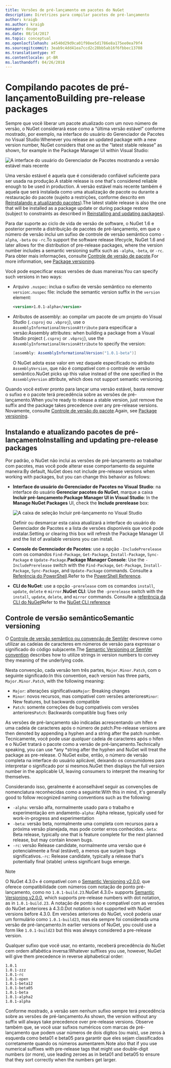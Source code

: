 ```yaml
---
title: Versões de pré-lançamento em pacotes do NuGet
description: Diretrizes para compilar pacotes de pré-lançamento
author: kraigb
ms.author: kraigb
manager: douge
ms.date: 08/14/2017
ms.topic: conceptual
ms.openlocfilehash: a4540d29d9ca01f98ee5d1786e8a175ee0ea79f4
ms.sourcegitcommit: 3eab9c4dd41ea7ccd2c28bb5ab16f6fbbec13708
ms.translationtype: HT
ms.contentlocale: pt-BR
ms.lasthandoff: 04/26/2018
---
```

# <a name="building-pre-release-packages"></a><span data-ttu-id="1cb69-103">Compilando pacotes de pré-lançamento</span><span class="sxs-lookup"><span data-stu-id="1cb69-103">Building pre-release packages</span></span>

<span data-ttu-id="1cb69-104">Sempre que você liberar um pacote atualizado com um novo número de versão, o NuGet considerará esse como a “última versão estável” conforme mostrado, por exemplo, na interface do usuário do Gerenciador de Pacotes no Visual Studio:</span><span class="sxs-lookup"><span data-stu-id="1cb69-104">Whenever you release an updated package with a new version number, NuGet considers that one as the "latest stable release" as shown, for example in the Package Manager UI within Visual Studio:</span></span>

![A interface do usuário do Gerenciador de Pacotes mostrando a versão estável mais recente](media/Prerelease_01-LatestStable.png)

<span data-ttu-id="1cb69-106">Uma versão estável é aquela que é considerado confiável suficiente para ser usada na produção.</span><span class="sxs-lookup"><span data-stu-id="1cb69-106">A stable release is one that's considered reliable enough to be used in production.</span></span> <span data-ttu-id="1cb69-107">A versão estável mais recente também é aquela que será instalada como uma atualização de pacote ou durante a restauração do pacote (sujeito a restrições, conforme descrito em [Reinstalando e atualizando pacotes](../consume-packages/reinstalling-and-updating-packages.md)).</span><span class="sxs-lookup"><span data-stu-id="1cb69-107">The latest stable release is also the one that will be installed as a package update or during package restore (subject to constraints as described in [Reinstalling and updating packages](../consume-packages/reinstalling-and-updating-packages.md)).</span></span>

<span data-ttu-id="1cb69-108">Para dar suporte ao ciclo de vida de versão de software, o NuGet 1.6 e posterior permite a distribuição de pacotes de pré-lançamento, em que o número de versão inclui um sufixo de controle de versão semântico como `-alpha`, `-beta` ou `-rc`.</span><span class="sxs-lookup"><span data-stu-id="1cb69-108">To support the software release lifecycle, NuGet 1.6 and later allows for the distribution of pre-release packages, where the version number includes a semantic versioning suffix such as `-alpha`, `-beta`, or `-rc`.</span></span> <span data-ttu-id="1cb69-109">Para obter mais informações, consulte [Controle de versão de pacote](../reference/package-versioning.md#pre-release-versions).</span><span class="sxs-lookup"><span data-stu-id="1cb69-109">For more information, see [Package versioning](../reference/package-versioning.md#pre-release-versions).</span></span>

<span data-ttu-id="1cb69-110">Você pode especificar essas versões de duas maneiras:</span><span class="sxs-lookup"><span data-stu-id="1cb69-110">You can specify such versions in two ways:</span></span>

- <span data-ttu-id="1cb69-111">Arquivo `.nuspec`: inclua o sufixo de versão semântico no elemento `version`:</span><span class="sxs-lookup"><span data-stu-id="1cb69-111">`.nuspec` file: include the semantic version suffix in the `version` element:</span></span>

    ```xml
    <version>1.0.1-alpha</version>
    ```

- <span data-ttu-id="1cb69-112">Atributos de assembly: ao compilar um pacote de um projeto do Visual Studio (`.csproj` ou `.vbproj`), use o `AssemblyInformationalVersionAttribute` para especificar a versão:</span><span class="sxs-lookup"><span data-stu-id="1cb69-112">Assembly attributes: when building a package from a Visual Studio project (`.csproj` or `.vbproj`), use the `AssemblyInformationalVersionAttribute` to specify the version:</span></span>

    ```cs
    [assembly: AssemblyInformationalVersion("1.0.1-beta")]
    ```

    <span data-ttu-id="1cb69-113">O NuGet adota esse valor em vez daquele especificado no atributo `AssemblyVersion`, que não é compatível com o controle de versão semântico.</span><span class="sxs-lookup"><span data-stu-id="1cb69-113">NuGet picks up this value instead of the one specified in the `AssemblyVersion` attribute, which does not support semantic versioning.</span></span>

<span data-ttu-id="1cb69-114">Quando você estiver pronto para lançar uma versão estável, basta remover o sufixo e o pacote terá precedência sobre as versões de pré-lançamento.</span><span class="sxs-lookup"><span data-stu-id="1cb69-114">When you’re ready to release a stable version, just remove the suffix and the package takes precedence over any pre-release versions.</span></span> <span data-ttu-id="1cb69-115">Novamente, consulte [Controle de versão do pacote](../reference/package-versioning.md#pre-release-versions).</span><span class="sxs-lookup"><span data-stu-id="1cb69-115">Again, see [Package versioning](../reference/package-versioning.md#pre-release-versions).</span></span>

## <a name="installing-and-updating-pre-release-packages"></a><span data-ttu-id="1cb69-116">Instalando e atualizando pacotes de pré-lançamento</span><span class="sxs-lookup"><span data-stu-id="1cb69-116">Installing and updating pre-release packages</span></span>

<span data-ttu-id="1cb69-117">Por padrão, o NuGet não inclui as versões de pré-lançamento ao trabalhar com pacotes, mas você pode alterar esse comportamento da seguinte maneira:</span><span class="sxs-lookup"><span data-stu-id="1cb69-117">By default, NuGet does not include pre-release versions when working with packages, but you can change this behavior as follows:</span></span>

- <span data-ttu-id="1cb69-118">**Interface do usuário do Gerenciador de Pacotes no Visual Studio**: na interface do usuário **Gerenciar pacotes do NuGet**, marque a caixa **Incluir pré-lançamento**:</span><span class="sxs-lookup"><span data-stu-id="1cb69-118">**Package Manager UI in Visual Studio**: In the **Manage NuGet Packages** UI, check the **Include prerelease** box:</span></span>

    ![A caixa de seleção Incluir pré-lançamento no Visual Studio](media/Prerelease_02-CheckPrerelease.png)

    <span data-ttu-id="1cb69-120">Definir ou desmarcar esta caixa atualizará a interface do usuário do Gerenciador de Pacotes e a lista de versões disponíveis que você pode instalar.</span><span class="sxs-lookup"><span data-stu-id="1cb69-120">Setting or clearing this box will refresh the Package Manager UI and the list of available versions you can install.</span></span>

- <span data-ttu-id="1cb69-121">**Console do Gerenciador de Pacotes**: use a opção `-IncludePrerelease` com os comandos `Find-Package`, `Get-Package`, `Install-Package`, `Sync-Package` e `Update-Package`.</span><span class="sxs-lookup"><span data-stu-id="1cb69-121">**Package Manager Console**: Use the `-IncludePrerelease` switch with the `Find-Package`, `Get-Package`, `Install-Package`, `Sync-Package`, and `Update-Package` commands.</span></span> <span data-ttu-id="1cb69-122">Consulte a [Referência do PowerShell](../tools/powershell-reference.md).</span><span class="sxs-lookup"><span data-stu-id="1cb69-122">Refer to the [PowerShell Reference](../tools/powershell-reference.md).</span></span>

- <span data-ttu-id="1cb69-123">**CLI do NuGet**: use a opção `-prerelease` com os comandos `install`, `update`, `delete` e `mirror`.</span><span class="sxs-lookup"><span data-stu-id="1cb69-123">**NuGet CLI**: Use the `-prerelease` switch with the `install`, `update`, `delete`, and `mirror` commands.</span></span> <span data-ttu-id="1cb69-124">Consulte a [referência da CLI do NuGet](../tools/nuget-exe-cli-reference.md)</span><span class="sxs-lookup"><span data-stu-id="1cb69-124">Refer to the [NuGet CLI reference](../tools/nuget-exe-cli-reference.md)</span></span>

## <a name="semantic-versioning"></a><span data-ttu-id="1cb69-125">Controle de versão semântico</span><span class="sxs-lookup"><span data-stu-id="1cb69-125">Semantic versioning</span></span>

<span data-ttu-id="1cb69-126">O [Controle de versão semântico ou convenção de SemVer](http://semver.org/spec/v1.0.0.html) descreve como utilizar as cadeias de caracteres em números de versão para expressar o significado do código subjacente.</span><span class="sxs-lookup"><span data-stu-id="1cb69-126">The [Semantic Versioning or SemVer convention](http://semver.org/spec/v1.0.0.html) describes how to utilize strings in version numbers to convey they meaning of the underlying code.</span></span>

<span data-ttu-id="1cb69-127">Nesta convenção, cada versão tem três partes, `Major.Minor.Patch`, com o seguinte significado:</span><span class="sxs-lookup"><span data-stu-id="1cb69-127">In this convention, each version has three parts, `Major.Minor.Patch`, with the following meaning:</span></span>

- <span data-ttu-id="1cb69-128">`Major`: alterações significativas</span><span class="sxs-lookup"><span data-stu-id="1cb69-128">`Major`: Breaking changes</span></span>
- <span data-ttu-id="1cb69-129">`Minor`: novos recursos, mas compatível com versões anteriores</span><span class="sxs-lookup"><span data-stu-id="1cb69-129">`Minor`: New features, but backwards compatible</span></span>
- <span data-ttu-id="1cb69-130">`Patch`: somente correções de bug compatíveis com versões anteriores</span><span class="sxs-lookup"><span data-stu-id="1cb69-130">`Patch`: Backwards compatible bug fixes only</span></span>

<span data-ttu-id="1cb69-131">As versões de pré-lançamento são indicadas acrescentando um hífen e uma cadeia de caracteres após o número de patch.</span><span class="sxs-lookup"><span data-stu-id="1cb69-131">Pre-release versions are then denoted by appending a hyphen and a string after the patch number.</span></span> <span data-ttu-id="1cb69-132">Tecnicamente, você pode usar *qualquer* cadeia de caracteres após o hífen e o NuGet tratará o pacote como a versão de pré-lançamento.</span><span class="sxs-lookup"><span data-stu-id="1cb69-132">Technically speaking, you can use *any *string after the hyphen and NuGet will treat the package as pre-release.</span></span> <span data-ttu-id="1cb69-133">O NuGet exibe, então, o número de versão completa na interface do usuário aplicável, deixando os consumidores para interpretar o significado por si mesmos.</span><span class="sxs-lookup"><span data-stu-id="1cb69-133">NuGet then displays the full version number in the applicable UI, leaving consumers to interpret the meaning for themselves.</span></span>

<span data-ttu-id="1cb69-134">Considerando isso, geralmente é aconselhável seguir as convenções de nomenclatura reconhecidas como a seguinte:</span><span class="sxs-lookup"><span data-stu-id="1cb69-134">With this in mind, it's generally good to follow recognized naming conventions such as the following:</span></span>

- <span data-ttu-id="1cb69-135">`-alpha`: versão alfa, normalmente usado para o trabalho e experimentação em andamento</span><span class="sxs-lookup"><span data-stu-id="1cb69-135">`-alpha`: Alpha release, typically used for work-in-progress and experimentation</span></span>
- <span data-ttu-id="1cb69-136">`-beta`: versão beta, normalmente uma completa com recursos para a próxima versão planejada, mas pode conter erros conhecidos.</span><span class="sxs-lookup"><span data-stu-id="1cb69-136">`-beta`: Beta release, typically one that is feature complete for the next planned release, but may contain known bugs.</span></span>
- <span data-ttu-id="1cb69-137">`-rc`: versão Release candidate, normalmente uma versão que é potencialmente a final (estável), a menos que surjam bugs significativos.</span><span class="sxs-lookup"><span data-stu-id="1cb69-137">`-rc`: Release candidate, typically a release that's potentially final (stable) unless significant bugs emerge.</span></span>

> [!Note]
> <span data-ttu-id="1cb69-138">O NuGet 4.3.0+ é compatível com o [Semantic Versioning v2.0.0](http://semver.org/spec/v2.0.0.html), que oferece compatibilidade com números com notação de ponto pré-lançamento, como no `1.0.1-build.23`.</span><span class="sxs-lookup"><span data-stu-id="1cb69-138">NuGet 4.3.0+ supports [Semantic Versioning v2.0.0](http://semver.org/spec/v2.0.0.html), which supports pre-release numbers with dot notation, as in `1.0.1-build.23`.</span></span> <span data-ttu-id="1cb69-139">A notação de ponto não e compatível com as versões do NuGet anteriores à 4.3.0.</span><span class="sxs-lookup"><span data-stu-id="1cb69-139">Dot notation is not supported with NuGet versions before 4.3.0.</span></span> <span data-ttu-id="1cb69-140">Em versões anteriores do NuGet, você poderia usar um formulário como `1.0.1-build23`, mas ela sempre foi considerada uma versão de pré-lançamento.</span><span class="sxs-lookup"><span data-stu-id="1cb69-140">In earlier versions of NuGet, you could use a form like `1.0.1-build23` but this was always considered a pre-release version.</span></span>

<span data-ttu-id="1cb69-141">Qualquer sufixo que você usar, no entanto, receberá precedência do NuGet cem ordem alfabética inversa:</span><span class="sxs-lookup"><span data-stu-id="1cb69-141">Whatever suffixes you use, however, NuGet will give them precedence in reverse alphabetical order:</span></span>

    1.0.1
    1.0.1-zzz
    1.0.1-rc
    1.0.1-open
    1.0.1-beta12
    1.0.1-beta05
    1.0.1-beta
    1.0.1-alpha2
    1.0.1-alpha

<span data-ttu-id="1cb69-142">Conforme mostrado, a versão sem nenhum sufixo sempre terá precedência sobre as versões de pré-lançamento.</span><span class="sxs-lookup"><span data-stu-id="1cb69-142">As shown, the version without any suffix will always take precedence over pre-release versions.</span></span> <span data-ttu-id="1cb69-143">Observe também que, se você usar sufixos numéricos com marcas de pré-lançamento que podem usar números de dois dígitos (ou mais), use zeros à esquerda como beta01 e beta05 para garantir que eles sejam classificados corretamente quando os números aumentarem.</span><span class="sxs-lookup"><span data-stu-id="1cb69-143">Note also that if you use numerical suffixes with pre-release tags that might use double-digit numbers (or more), use leading zeroes as in beta01 and beta05 to ensure that they sort correctly when the numbers get larger.</span></span>
